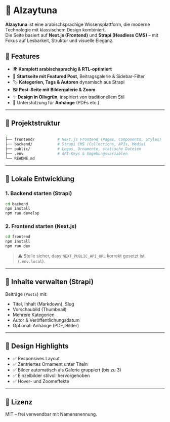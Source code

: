 # 🕌 Alzaytuna

**Alzaytuna** ist eine arabischsprachige Wissensplattform, die moderne Technologie mit klassischem Design kombiniert.  
Die Seite basiert auf **Next.js (Frontend)** und **Strapi (Headless CMS)** – mit Fokus auf Lesbarkeit, Struktur und visuelle Eleganz.

## 🌿 Features

- 🌍 **Komplett arabischsprachig & RTL-optimiert**
- 📰 **Startseite mit Featured Post**, Beitragsgalerie & Sidebar-Filter
- 🏷️ **Kategorien, Tags & Autoren** dynamisch aus Strapi
- 🖼 **Post-Seite mit Bildergalerie & Zoom**
- ✨ **Design in Olivgrün**, inspiriert von traditionellem Stil
- 📎 Unterstützung für **Anhänge** (PDFs etc.)

---

## 📂 Projektstruktur

```bash
.
├── frontend/          # Next.js Frontend (Pages, Components, Styles)
├── backend/           # Strapi CMS (Collections, APIs, Media)
├── public/            # Logos, Ornamente, statische Dateien
├── .env               # API-Keys & Umgebungsvariablen
└── README.md
```

---

## 🚀 Lokale Entwicklung

### 1. Backend starten (Strapi)

```bash
cd backend
npm install
npm run develop
```

### 2. Frontend starten (Next.js)

```bash
cd frontend
npm install
npm run dev
```

> ⚠️ Stelle sicher, dass `NEXT_PUBLIC_API_URL` korrekt gesetzt ist (`.env.local`).

---

## 🧠 Inhalte verwalten (Strapi)

Beiträge (`Posts`) mit:

- Titel, Inhalt (Markdown), Slug
- Vorschaubild (Thumbnail)
- Mehrere Kategorien
- Autor & Veröffentlichungsdatum
- Optional: Anhänge (PDF, Bilder)

---

## 📸 Design Highlights

- ✅ Responsives Layout
- ✅ Zentriertes Ornament unter Titeln
- ✅ Bilder automatisch als Galerie gruppiert (bis zu 3)
- ✅ Einzelbilder stilvoll hervorgehoben
- ✅ Hover- und Zoomeffekte

---

## 📜 Lizenz

MIT – frei verwendbar mit Namensnennung.
